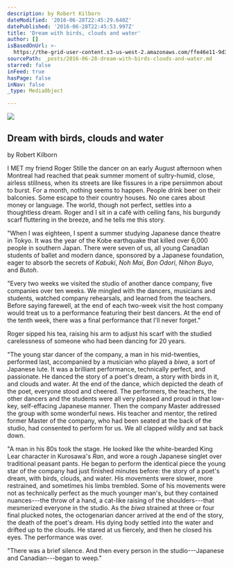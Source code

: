 ```yaml
---
description: by Robert Kilborn
dateModified: '2016-06-28T22:45:29.640Z'
datePublished: '2016-06-28T22:45:53.997Z'
title: 'Dream with birds, clouds and water'
author: []
isBasedOnUrl: >-
  https://the-grid-user-content.s3-us-west-2.amazonaws.com/ffe46e11-9d3e-4f09-870f-686d2e44bd1c.jpg
sourcePath: _posts/2016-06-28-dream-with-birds-clouds-and-water.md
starred: false
inFeed: true
hasPage: false
inNav: false
_type: MediaObject

---
```

![](https://the-grid-user-content.s3-us-west-2.amazonaws.com/5eb9ad45-41d4-4f90-87df-0c3cfb39e194.jpg)

## **Dream with birds, clouds and water**

by Robert Kilborn

I MET my friend Roger Stille the dancer on an early August afternoon when Montreal had reached that peak summer moment of sultry-humid, close, airless stillness, when its streets are like fissures in a ripe persimmon about to burst. For a month, nothing seems to happen. People drink beer on their balconies. Some escape to their country houses. No one cares about money or language. The world, though not perfect, settles into a thoughtless dream. Roger and I sit in a café with ceiling fans, his burgundy scarf fluttering in the breeze, and he tells me this story.

"When I was eighteen, I spent a summer studying Japanese dance theatre in Tokyo. It was the year of the Kobe earthquake that killed over 6,000 people in southern Japan. There were seven of us, all young Canadian students of ballet and modern dance, sponsored by a Japanese foundation, eager to absorb the secrets of _Kabuki_, _Noh Mai_, _Bon Odori_, _Nihon Buyo_, and _Butoh_.

"Every two weeks we visited the studio of another dance company, five companies over ten weeks. We mingled with the dancers, musicians and students, watched company rehearsals, and learned from the teachers. Before saying farewell, at the end of each two-week visit the host company would treat us to a performance featuring their best dancers. At the end of the tenth week, there was a final performance that I'll never forget."

Roger sipped his tea, raising his arm to adjust his scarf with the studied carelessness of someone who had been dancing for 20 years.

"The young star dancer of the company, a man in his mid-twenties, performed last, accompanied by a musician who played a _biwa_, a sort of Japanese lute. It was a brilliant performance, technically perfect, and passionate. He danced the story of a poet's dream, a story with birds in it, and clouds and water. At the end of the dance, which depicted the death of the poet, everyone stood and cheered. The performers, the teachers, the other dancers and the students were all very pleased and proud in that low-key, self-effacing Japanese manner. Then the company Master addressed the group with some wonderful news. His teacher and mentor, the retired former Master of the company, who had been seated at the back of the studio, had consented to perform for us. We all clapped wildly and sat back down.

"A man in his 80s took the stage. He looked like the white-bearded King Lear character in Kurosawa's _Ran_, and wore a rough Japanese singlet over traditional peasant pants. He began to perform the identical piece the young star of the company had just finished minutes before: the story of a poet's dream, with birds, clouds, and water. His movements were slower, more restrained, and sometimes his limbs trembled. Some of his movements were not as technically perfect as the much younger man's, but they contained nuances---the throw of a hand, a cat-like raising of the shoulders---that mesmerized everyone in the studio. As the _biwa_ strained at three or four final plucked notes, the octogenarian dancer arrived at the end of the story, the death of the poet's dream. His dying body settled into the water and drifted up to the clouds. He stared at us fiercely, and then he closed his eyes. The performance was over.

"There was a brief silence. And then every person in the studio---Japanese and Canadian---began to weep."